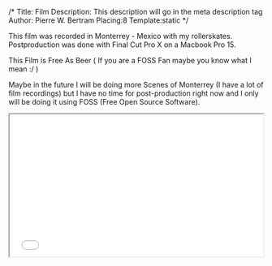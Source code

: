 
/*
Title: Film
Description: This description will go in the meta description tag
Author: Pierre W. Bertram
Placing:8
Template:static
*/


This film was recorded in Monterrey - Mexico with my rollerskates. Postproduction was done with Final Cut Pro X on a Macbook Pro 15.

This Film is Free As Beer ( If you are a FOSS Fan maybe you know what I mean :/ )

Maybe in the future I will be doing more Scenes of Monterrey (I have a lot of film recordings) but I have no time for post-production right now and I only will be doing it using FOSS (Free Open Source Software).

<iframe src="//player.vimeo.com/video/57473975" width="500" height="281" webkitallowfullscreen mozallowfullscreen allowfullscreen></iframe>
